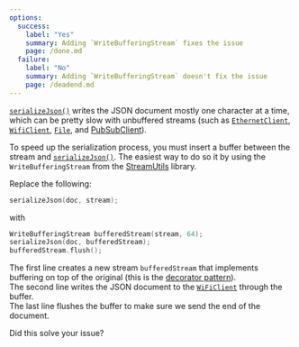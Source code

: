 ```yaml
---
options:
  success:
    label: "Yes"
    summary: Adding `WriteBufferingStream` fixes the issue
    page: /done.md
  failure:
    label: "No"
    summary: Adding `WriteBufferingStream` doesn't fix the issue
    page: /deadend.md
---
```


[`serializeJson()`](/v7/api/json/serializejson/) writes the JSON document mostly one character at a time, which can be pretty slow with unbuffered streams (such as [`EthernetClient`](https://www.arduino.cc/en/Reference/EthernetClient), [`WifiClient`](https://www.arduino.cc/en/Reference/WiFiClient), [`File`](https://www.arduino.cc/en/Reference/SD), and [PubSubClient](https://github.com/knolleary/pubsubclient/)).

To speed up the serialization process, you must insert a buffer between the stream and [`serializeJson()`](/v7/api/json/serializejson/).
The easiest way to do so it by using the `WriteBufferingStream` from the [StreamUtils](https://github.com/bblanchon/ArduinoStreamUtils) library.

Replace the following:

```c++
serializeJson(doc, stream);
```

with

```c++
WriteBufferingStream bufferedStream(stream, 64);
serializeJson(doc, bufferedStream);
bufferedStream.flush();
```

The first line creates a new stream `bufferedStream` that implements buffering on top of the original (this is the [decorator pattern](https://en.wikipedia.org/wiki/Decorator_pattern)).  
The second line writes the JSON document to the [`WiFiClient`](https://www.arduino.cc/en/Reference/WiFiClient) through the buffer.  
The last line flushes the buffer to make sure we send the end of the document.

Did this solve your issue?
